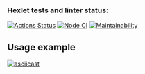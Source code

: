 ### Hexlet tests and linter status:
[![Actions Status](https://github.com/ruslanrust/frontend-project-lvl2/workflows/hexlet-check/badge.svg)](https://github.com/ruslanrust/frontend-project-lvl2/actions)
[![Node CI](https://github.com/ruslanrust/frontend-project-lvl2/actions/workflows/nodeci.yml/badge.svg)](https://github.com/ruslanrust/frontend-project-lvl2/actions/workflows/nodeci.yml)
[![Maintainability](https://api.codeclimate.com/v1/badges/e38d36b44962ef5182e0/maintainability)](https://codeclimate.com/github/ruslanrust/frontend-project-lvl2/maintainability)

## Usage example

[![asciicast](https://asciinema.org/a/uuChHpZxLnHxhPeg8mT6gDD6d.svg)](https://asciinema.org/a/uuChHpZxLnHxhPeg8mT6gDD6d)
